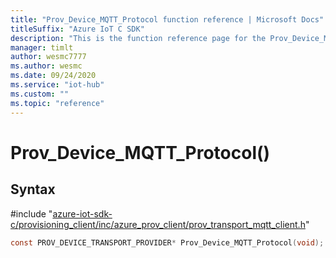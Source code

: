 ```yaml
---                             
title: "Prov_Device_MQTT_Protocol function reference | Microsoft Docs" 
titleSuffix: "Azure IoT C SDK"            
description: "This is the function reference page for the Prov_Device_MQTT_Protocol() function in the Azure IoT C SDK. This SDK is used with Azure IoT Hub and Azure IoT Hub Device Provisioning Service"            
manager: timlt                 
author: wesmc7777              
ms.author: wesmc               
ms.date: 09/24/2020                    
ms.service: "iot-hub"             
ms.custom: ""                
ms.topic: "reference"        
---                            
```


# Prov_Device_MQTT_Protocol()

## Syntax

\#include "[azure-iot-sdk-c/provisioning_client/inc/azure_prov_client/prov_transport_mqtt_client.h](../prov-transport-mqtt-client-h.md)"  
```C
const PROV_DEVICE_TRANSPORT_PROVIDER* Prov_Device_MQTT_Protocol(void);
```

